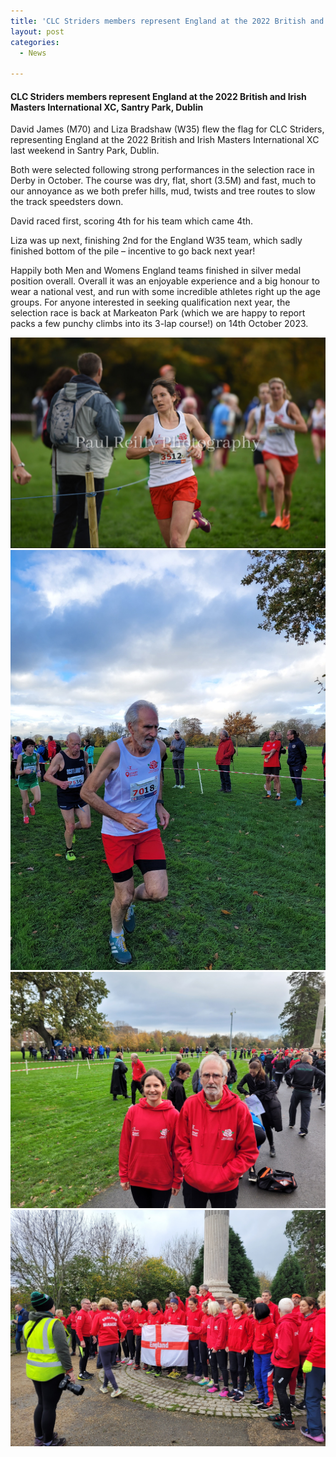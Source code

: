 ```yaml
---
title: 'CLC Striders members represent England at the 2022 British and Irish Masters International XC, Santry Park, Dublin'
layout: post
categories:
  - News

---
```


#### CLC Striders members represent England at the 2022 British and Irish Masters International XC, Santry Park, Dublin 

David James (M70) and Liza Bradshaw (W35) flew the flag for CLC Striders, representing England at the 2022 British and Irish Masters International XC last weekend in Santry Park, Dublin. 

Both were selected following strong performances in the selection race in Derby in October. The course was dry, flat, short (3.5M) and fast, much to our annoyance as we both prefer hills, mud, twists and tree routes to slow the track speedsters down. 

David raced first, scoring 4th for his team which came 4th.  

Liza was up next, finishing 2nd for the England W35 team, which sadly finished bottom of the pile – incentive to go back next year! 

Happily both Men and Womens England teams finished in silver medal position overall. Overall it was an enjoyable experience and a big honour to wear a national vest, and run with some incredible athletes right up the age groups. For anyone interested in seeking qualification next year, the selection race is back at Markeaton Park (which we are happy to report packs a few punchy climbs into its 3-lap course!) on 14th October 2023.

![Liza Bradshaw](/images/2022/11/2022-11-19-England-1.jpg "Liza Bradshaw")
![David James](/images/2022/11/2022-11-19-England-2.jpg "David James")
![CLC Striders](/images/2022/11/2022-11-19-England-3.jpg "CLC Striders")
![England team](/images/2022/11/2022-11-19-England-4.jpg "England team")


